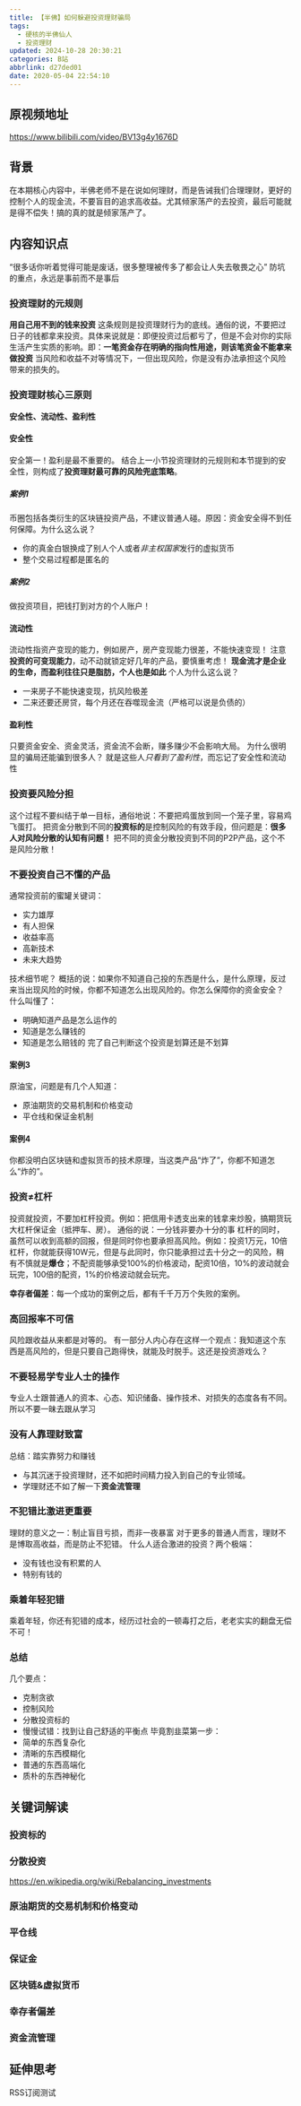 ```yaml
---
title: 【半佛】如何躲避投资理财骗局
tags:
  - 硬核的半佛仙人
  - 投资理财
updated: 2024-10-28 20:30:21
categories: B站
abbrlink: d27ded01
date: 2020-05-04 22:54:10
---
```


## 原视频地址
https://www.bilibili.com/video/BV13g4y1676D
## 背景
在本期核心内容中，半佛老师不是在说如何理财，而是告诫我们合理理财，更好的控制个人的现金流，不要盲目的追求高收益。尤其倾家荡产的去投资，最后可能就是得不偿失！搞的真的就是倾家荡产了。

## 内容知识点
“很多话你听着觉得可能是废话，很多整理被传多了都会让人失去敬畏之心”
防坑的重点，永远是事前而不是事后
<!-- more -->
### 投资理财的元规则
**用自己用不到的钱来投资**
这条规则是投资理财行为的底线。通俗的说，不要把过日子的钱都拿来投资。具体来说就是：即便投资过后都亏了，但是不会对你的实际生活产生实质的影响。即：**一笔资金存在明确的指向性用途，则该笔资金不能拿来做投资**
当风险和收益不对等情况下，一但出现风险，你是没有办法承担这个风险带来的损失的。
### 投资理财核心三原则
**安全性、流动性、盈利性**
#### 安全性
安全第一！盈利是最不重要的。
结合上一小节投资理财的元规则和本节提到的安全性，则构成了**投资理财最可靠的风险兜底策略**。
##### 案例1
币圈包括各类衍生的区块链投资产品，不建议普通人碰。原因：资金安全得不到任何保障。为什么这么说？
- 你的真金白银换成了别人个人或者*非主权国家*发行的虚拟货币
- 整个交易过程都是匿名的
##### 案例2
做投资项目，把钱打到对方的个人账户！
#### 流动性
流动性指资产变现的能力，例如房产，房产变现能力很差，不能快速变现！
注意**投资的可变现能力**，动不动就锁定好几年的产品，要慎重考虑！
**现金流才是企业的生命，而盈利往往只是脂肪，个人也是如此**
个人为什么这么说？
- 一来房子不能快速变现，抗风险极差
- 二来还要还房贷，每个月还在吞噬现金流（严格可以说是负债的）

#### 盈利性
只要资金安全、资金灵活，资金流不会断，赚多赚少不会影响大局。
为什么很明显的骗局还能骗到很多人？
就是这些人*只看到了盈利性*，而忘记了安全性和流动性

### 投资要风险分担
这个过程不要纠结于单一目标，通俗地说：不要把鸡蛋放到同一个笼子里，容易鸡飞蛋打。
把资金分散到不同的**投资标的**是控制风险的有效手段，但问题是：**很多人对风险分散的认知有问题！**
把不同的资金分散投资到不同的P2P产品，这个不是风险分散！

### 不要投资自己不懂的产品
通常投资前的蜜罐关键词：
- 实力雄厚
- 有人担保
- 收益率高
- 高新技术
- 未来大趋势

技术细节呢？
概括的说：如果你不知道自己投的东西是什么，是什么原理，反过来当出现风险的时候，你都不知道怎么出现风险的。你怎么保障你的资金安全？
什么叫懂了：
- 明确知道产品是怎么运作的
- 知道是怎么赚钱的
- 知道是怎么赔钱的
完了自己判断这个投资是划算还是不划算

#### 案例3
原油宝，问题是有几个人知道：
- 原油期货的交易机制和价格变动
- 平仓线和保证金机制

#### 案例4
你都没明白区块链和虚拟货币的技术原理，当这类产品“炸了”，你都不知道怎么“炸的”。

### 投资≠杠杆
投资就投资，不要加杠杆投资。例如：把信用卡透支出来的钱拿来炒股，搞期货玩大杠杆保证金（抵押车、房）。
通俗的说：一分钱非要办十分的事
杠杆的同时，虽然可以收到高额的回报，但是同时你也要承担高风险。例如：投资1万元，10倍杠杆，你就能获得10W元，但是与此同时，你只能承担过去十分之一的风险，稍有不慎就是**爆仓**；不配资能够承受100%的价格波动，配资10倍，10%的波动就会玩完，100倍的配资，1%的价格波动就会玩完。

**幸存者偏差**：每一个成功的案例之后，都有千千万万个失败的案例。

### 高回报率不可信
风险跟收益从来都是对等的。
有一部分人内心存在这样一个观点：我知道这个东西是高风险的，但是只要自己跑得快，就能及时脱手。这还是投资游戏么？

### 不要轻易学专业人士的操作
专业人士跟普通人的资本、心态、知识储备、操作技术、对损失的态度各有不同。所以不要一昧去跟从学习

### 没有人靠理财致富
总结：踏实靠努力和赚钱
- 与其沉迷于投资理财，还不如把时间精力投入到自己的专业领域。
- 学理财还不如了解一下**资金流管理**

### 不犯错比激进更重要
理财的意义之一：制止盲目亏损，而非一夜暴富
对于更多的普通人而言，理财不是博取高收益，而是防止不犯错。
什么人适合激进的投资？两个极端：
- 没有钱也没有积累的人
- 特别有钱的

### 乘着年轻犯错
乘着年轻，你还有犯错的成本，经历过社会的一顿毒打之后，老老实实的翻盘无偿不可！

### 总结
几个要点：
- 克制贪欲
- 控制风险
- 分散投资标的
- 慢慢试错：找到让自己舒适的平衡点
毕竟割韭菜第一步：
- 简单的东西复杂化
- 清晰的东西模糊化
- 普通的东西高端化
- 质朴的东西神秘化

## 关键词解读
### 投资标的

### 分散投资
https://en.wikipedia.org/wiki/Rebalancing_investments
### 原油期货的交易机制和价格变动
### 平仓线
### 保证金
### 区块链&虚拟货币
### 幸存者偏差
### 资金流管理

## 延伸思考
RSS订阅测试